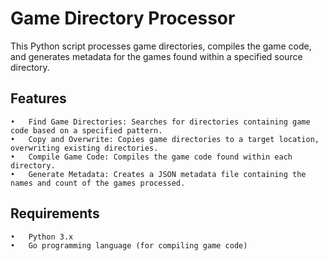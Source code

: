 # Game Directory Processor

This Python script processes game directories, compiles the game code, and generates metadata for the games found within a specified source directory.

## Features
	•	Find Game Directories: Searches for directories containing game code based on a specified pattern.
	•	Copy and Overwrite: Copies game directories to a target location, overwriting existing directories.
	•	Compile Game Code: Compiles the game code found within each directory.
	•	Generate Metadata: Creates a JSON metadata file containing the names and count of the games processed.
 
## Requirements
	•	Python 3.x
	•	Go programming language (for compiling game code)

